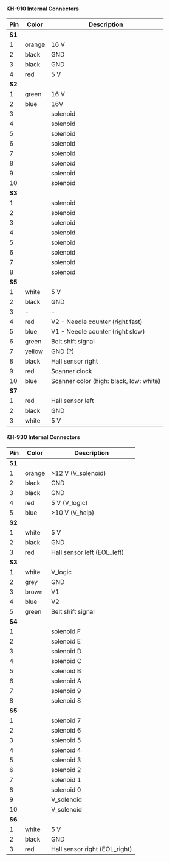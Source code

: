 #### KH-910 Internal Connectors

|**Pin**|**Color**|**Description**
|-------|---------|---------------
| **S1**
| 1     | orange | 16 V
| 2     | black  | GND
| 3     | black  | GND
| 4     | red    | 5 V
| **S2**
| 1     | green  | 16 V
| 2     | blue   | 16V
| 3     |        | solenoid
| 4     |        | solenoid
| 5     |        | solenoid
| 6     |        | solenoid
| 7     |        | solenoid
| 8     |        | solenoid
| 9     |        | solenoid
| 10    |        | solenoid
| **S3**
| 1     |        | solenoid
| 2     |        | solenoid
| 3     |        | solenoid
| 4     |        | solenoid
| 5     |        | solenoid
| 6     |        | solenoid
| 7     |        | solenoid
| 8     |        | solenoid
|**S5**
| 1     | white  | 5 V
| 2     | black  | GND
| 3     | -      | -
| 4     | red    | V2 - Needle counter (right fast)
| 5     | blue   | V1 - Needle counter (right slow)
| 6     | green  | Belt shift signal
| 7     | yellow | GND (?)
| 8     | black  | Hall sensor right
| 9     | red    | Scanner clock
| 10    | blue   | Scanner color (high: black, low: white)
| **S7**
| 1     | red    | Hall sensor left
| 2     | black  | GND
| 3     | white  | 5 V

#### KH-930 Internal Connectors

|**Pin**|**Color**|**Description**
|-------|---------|---------------
| **S1**
| 1     | orange  | >12 V (V_solenoid)
| 2     | black   | GND
| 3     | black   | GND
| 4     | red     | 5 V (V_logic)
| 5     | blue    | >10 V (V_help)
| **S2**
| 1     | white   | 5 V
| 2     | black   | GND
| 3     | red     | Hall sensor left (EOL_left)
| **S3**
| 1     | white   | V_logic
| 2     | grey    | GND
| 3     | brown   | V1
| 4     | blue    | V2
| 5     | green   | Belt shift signal
| **S4**
| 1     |         | solenoid F
| 2     |         | solenoid E
| 3     |         | solenoid D
| 4     |         | solenoid C
| 5     |         | solenoid B
| 6     |         | solenoid A
| 7     |         | solenoid 9
| 8     |         | solenoid 8
| **S5**
| 1     |         | solenoid 7
| 2     |         | solenoid 6
| 3     |         | solenoid 5
| 4     |         | solenoid 4
| 5     |         | solenoid 3
| 6     |         | solenoid 2
| 7     |         | solenoid 1
| 8     |         | solenoid 0
| 9     |         | V_solenoid
| 10    |         | V_solenoid
| **S6**
| 1     | white   | 5 V
| 2     | black   | GND
| 3     | red     | Hall sensor right (EOL_right)
